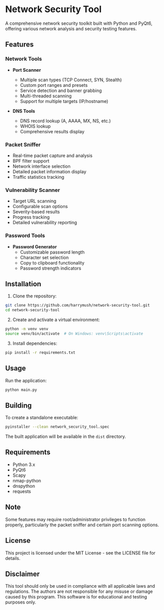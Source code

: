 # Network Security Tool

A comprehensive network security toolkit built with Python and PyQt6, offering various network analysis and security testing features.

## Features

### Network Tools
- **Port Scanner**
  - Multiple scan types (TCP Connect, SYN, Stealth)
  - Custom port ranges and presets
  - Service detection and banner grabbing
  - Multi-threaded scanning
  - Support for multiple targets (IP/hostname)

- **DNS Tools**
  - DNS record lookup (A, AAAA, MX, NS, etc.)
  - WHOIS lookup
  - Comprehensive results display

### Packet Sniffer
- Real-time packet capture and analysis
- BPF filter support
- Network interface selection
- Detailed packet information display
- Traffic statistics tracking

### Vulnerability Scanner
- Target URL scanning
- Configurable scan options
- Severity-based results
- Progress tracking
- Detailed vulnerability reporting

### Password Tools
- **Password Generator**
  - Customizable password length
  - Character set selection
  - Copy to clipboard functionality
  - Password strength indicators

## Installation

1. Clone the repository:
```bash
git clone https://github.com/harrymush/network-security-tool.git
cd network-security-tool
```

2. Create and activate a virtual environment:
```bash
python -m venv venv
source venv/bin/activate  # On Windows: venv\Scripts\activate
```

3. Install dependencies:
```bash
pip install -r requirements.txt
```

## Usage

Run the application:
```bash
python main.py
```

## Building

To create a standalone executable:
```bash
pyinstaller --clean network_security_tool.spec
```

The built application will be available in the `dist` directory.

## Requirements
- Python 3.x
- PyQt6
- Scapy
- nmap-python
- dnspython
- requests

## Note
Some features may require root/administrator privileges to function properly, particularly the packet sniffer and certain port scanning options.

## License
This project is licensed under the MIT License - see the LICENSE file for details.

## Disclaimer
This tool should only be used in compliance with all applicable laws and regulations. The authors are not responsible for any misuse or damage caused by this program. This software is for educational and testing purposes only.
